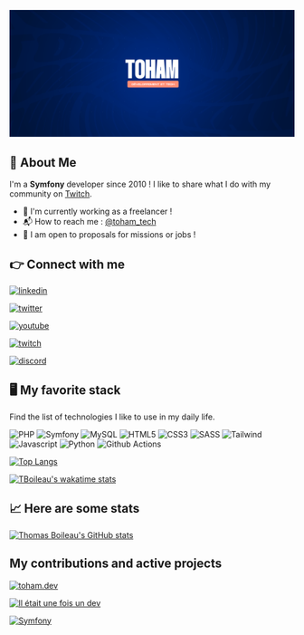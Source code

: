 [![Toham](assets/images/banner.png)](https://twitch.tv/toham)

## 🚀 About Me
I'm a **Symfony** developer since 2010 ! I like to share what I do with my community on [Twitch](https://twitch.tv/toham).
* 🏡️ I'm currently working as a freelancer !
* 📬️ How to reach me : [@toham_tech](https://twitter.com/toham_tech)
* 🏢️ I am open to proposals for missions or jobs !

## 👉️ Connect with me

[![linkedin](https://img.shields.io/badge/linkedin-0A66C2?style=for-the-badge&logo=linkedin&logoColor=white)](https://www.linkedin.com/in/thomas-boileau-symfony/)

[![twitter](https://img.shields.io/badge/twitter-1DA1F2?style=for-the-badge&logo=twitter&logoColor=white)](https://twitter.com/toham_tech)

[![youtube](https://img.shields.io/badge/youtube-FF0000?style=for-the-badge&logo=youtube&logoColor=white)](https://youtube.com/@toham)

[![twitch](https://img.shields.io/badge/twitch-6441a5?style=for-the-badge&logo=twitch&logoColor=white)](https://twitch.tv/toham)

[![discord](https://img.shields.io/badge/discord-5865F2?style=for-the-badge&logo=discord&logoColor=white)](https://discord.gg/3QkBNHr)

## 🖥️ My favorite stack

Find the list of technologies I like to use in my daily life.

![PHP](https://img.shields.io/badge/PHP-777BB3?style=for-the-badge&logo=php&logoColor=white)
![Symfony](https://img.shields.io/badge/Symfony-000000?style=for-the-badge&logo=symfony&logoColor=white)
![MySQL](https://img.shields.io/badge/MySQL-00758f?style=for-the-badge&logo=mysql&logoColor=white)
![HTML5](https://img.shields.io/badge/HTML5-e34c26?style=for-the-badge&logo=html5&logoColor=white)
![CSS3](https://img.shields.io/badge/CSS3-264de4?style=for-the-badge&logo=css3&logoColor=white)
![SASS](https://img.shields.io/badge/SASS-cd6799?style=for-the-badge&logo=sass&logoColor=white)
![Tailwind](https://img.shields.io/badge/Tailwind-38bdf8?style=for-the-badge&logo=tailwindcss&logoColor=white)
![Javascript](https://img.shields.io/badge/Javascript-f7df1e?style=for-the-badge&logo=javascript&logoColor=black)
![Python](https://img.shields.io/badge/Python-4B8BBE?style=for-the-badge&logo=python&logoColor=white)
![Github Actions](https://img.shields.io/badge/-Github_Actions-2088FF?style=for-the-badge&logo=github-actions&logoColor=white)

[![Top Langs](https://github-readme-stats.vercel.app/api/top-langs/?username=TBoileau&hide=html&layout=compact)](https://github.com/anuraghazra/github-readme-stats)


[![TBoileau's wakatime stats](https://github-readme-stats.vercel.app/api/wakatime?username=TBoileau)](https://github.com/anuraghazra/github-readme-stats)

## 📈️ Here are some stats
[![Thomas Boileau's GitHub stats](https://github-readme-stats.vercel.app/api?username=TBoileau&count_private=true&show_icons=true&theme=tokyonight)](https://github.com/TBoileau)

## My contributions and active projects

[![toham.dev](https://github-readme-stats.vercel.app/api/pin/?username=TBoileau&repo=toham.dev&show_owner=true)](https://github.com/TBoileau/toham.dev)

[![Il était une fois un dev](https://github-readme-stats.vercel.app/api/pin/?username=incentive-factory&repo=iletaitunefoisundev&show_owner=true)](https://github.com/incentive-factory/iletaitunefoisundev)

[![Symfony](https://github-readme-stats.vercel.app/api/pin/?username=symfony&repo=symfony&show_owner=true)](https://github.com/symfony/symfony)
